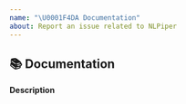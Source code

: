 ```yaml
---
name: "\U0001F4DA Documentation"
about: Report an issue related to NLPiper
---
```


## 📚 Documentation

**Description**
